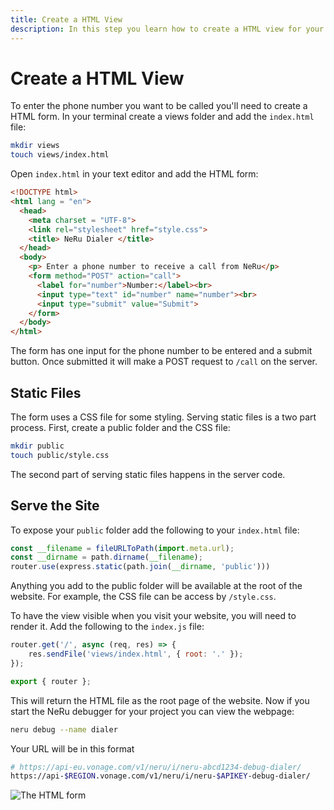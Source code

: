 ```yaml
---
title: Create a HTML View
description: In this step you learn how to create a HTML view for your project.
---
```


# Create a HTML View

To enter the phone number you want to be called you'll need to create a HTML form. In your terminal create a views folder and add the `index.html` file:

```sh
mkdir views
touch views/index.html
```

Open `index.html` in your text editor and add the HTML form:

```html
<!DOCTYPE html>
<html lang = "en">
  <head>
    <meta charset = "UTF-8">
    <link rel="stylesheet" href="style.css">
    <title> NeRu Dialer </title>
  </head>
  <body>
    <p> Enter a phone number to receive a call from NeRu</p>
    <form method="POST" action="call">
      <label for="number">Number:</label><br>
      <input type="text" id="number" name="number"><br>
      <input type="submit" value="Submit">
    </form>
  </body>
</html>
```

The form has one input for the phone number to be entered and a submit button. Once submitted it will make a POST request to `/call` on the server.

## Static Files

The form uses a CSS file for some styling. Serving static files is a two part process. First, create a public folder and the CSS file:

```sh
mkdir public
touch public/style.css
```

The second part of serving static files happens in the server code.

## Serve the Site

To expose your `public` folder add the following to your `index.html` file:

```javascript
const __filename = fileURLToPath(import.meta.url);
const __dirname = path.dirname(__filename);
router.use(express.static(path.join(__dirname, 'public')))
```

Anything you add to the public folder will be available at the root of the website. For example, the CSS file can be access by `/style.css`.

To have the view visible when you visit your website, you will need to render it. Add the following to the `index.js` file:

```javascript
router.get('/', async (req, res) => {
    res.sendFile('views/index.html', { root: '.' });
});

export { router };
```

This will return the HTML file as the root page of the website. Now if you start the NeRu debugger for your project you can view the webpage:

```sh
neru debug --name dialer
```

Your URL will be in this format

```sh
# https://api-eu.vonage.com/v1/neru/i/neru-abcd1234-debug-dialer/
https://api-$REGION.vonage.com/v1/neru/i/neru-$APIKEY-debug-dialer/
```

![The HTML form](/images/neru/neru-dialer-view.png)